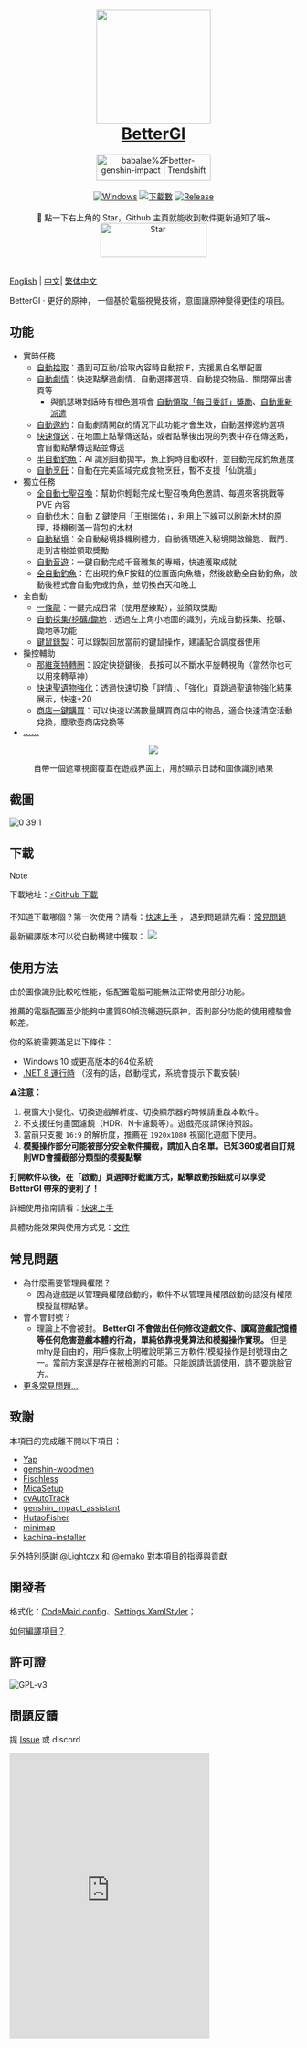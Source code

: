 ﻿<div align="center">
  <h1 align="center">
    <a href="https://bettergi.com/"><img src="https://img.alicdn.com/imgextra/i2/2042484851/O1CN014wn1rf1lhoFYjL0gA_!!2042484851.png" width="200"></a>
    <br/>
    <a href="https://bettergi.com/">BetterGI</a>
  </h1>
  <a href="https://trendshift.io/repositories/5269" target="_blank"><img src="https://trendshift.io/api/badge/repositories/5269" alt="babalae%2Fbetter-genshin-impact | Trendshift" style="width: 200px; height: 46px;" width="250" height="46"/></a>
</div>

<br/>

<div align="center">
  <a href="https://dotnet.microsoft.com/zh-cn/download/dotnet/latest/runtime"><img alt="Windows" src="https://img.shields.io/badge/platform-Windows-blue?logo=windowsxp&style=flat-square&color=1E9BFA" /></a>
  <a href="https://github.com/babalae/better-genshin-impact/releases"><img alt="下載數" src="https://img.shields.io/github/downloads/babalae/better-genshin-impact/total?logo=github&style=flat-square&color=1E9BFA"></a>
  <a href="https://github.com/babalae/better-genshin-impact/releases"><img alt="Release" src="https://img.shields.io/github/v/release/babalae/better-genshin-impact?logo=visualstudio&style=flat-square&color=1E9BFA"></a>
</div>

<br/>


<div align="center">
🌟 點一下右上角的 Star，Github 主頁就能收到軟件更新通知了哦~
</div>

<div align="center">
    <img src="https://img.alicdn.com/imgextra/i1/2042484851/O1CN01OL1E1v1lhoM7Wdmup_!!2042484851.gif" alt="Star" width="186" height="60">
  </a>
</div>

<br/>  

[English](./readmedocs/readme_en.md) | [中文](../README.md)| [繁体中文](../readmedocs/readme_tcn.md)

BetterGI · 更好的原神， 一個基於電腦視覺技術，意圖讓原神變得更佳的項目。

## 功能
* 實時任務
    * [自動拾取](https://bettergi.com/feats/timer/pick.html)：遇到可互動/拾取內容時自動按 <kbd>F</kbd>，支援黑白名單配置
    * [自動劇情](https://bettergi.com/feats/timer/skip.html)：快速點擊過劇情、自動選擇選項、自動提交物品、關閉彈出書頁等
        * 與凱瑟琳對話時有橙色選項會 [自動領取「每日委託」獎勵](https://bettergi.com/feats/timer/skip.html#%E8%87%AA%E5%8A%A8%E9%A2%86%E5%8F%96%E3%80%8E%E6%AF%8F%E6%97%A5%E5%A7%94%E6%89%98%E3%80%8F%E5%A5%96%E5%8A%B1)、[自動重新派遣](https://bettergi.com/feats/timer/skip.html#%E8%87%AA%E5%8A%A8%E9%87%8D%E6%96%B0%E6%B4%BE%E9%81%A3)
    * [自動邀約](https://bettergi.com/feats/timer/skip.html#%E8%87%AA%E5%8A%A8%E9%82%80%E7%B4%84)：自動劇情開啟的情況下此功能才會生效，自動選擇邀約選項
    * [快速傳送](https://bettergi.com/feats/timer/tp.html)：在地圖上點擊傳送點，或者點擊後出現的列表中存在傳送點，會自動點擊傳送點並傳送
    * [半自動釣魚](https://bettergi.com/feats/timer/fish.html)：AI 識別自動拋竿，魚上鉤時自動收杆，並自動完成釣魚進度
    * [自動烹飪](https://bettergi.com/feats/timer/cook.html)：自動在完美區域完成食物烹飪，暫不支援「仙跳牆」
* 獨立任務
    * [全自動七聖召喚](https://bettergi.com/feats/task/tcg.html)：幫助你輕鬆完成七聖召喚角色邀請、每週來客挑戰等 PVE 內容
    * [自動伐木](https://bettergi.com/feats/task/felling.html)：自動 <kbd>Z</kbd> 鍵使用「王樹瑞佑」，利用上下線可以刷新木材的原理，掛機刷滿一背包的木材
    * [自動秘境](https://bettergi.com/feats/task/domain.html)：全自動秘境掛機刷體力，自動循環進入秘境開啟鑰匙、戰鬥、走到古樹並領取獎勵
    * [自動音遊](https://bettergi.com/feats/task/music.html)：一鍵自動完成千音雅集的專輯，快速獲取成就
    * [全自動釣魚](https://bettergi.com/feats/task/fish.html)：在出現釣魚F按鈕的位置面向魚塘，然後啟動全自動釣魚，啟動後程式會自動完成釣魚，並切換白天和晚上
* 全自動
    * [一條龍](https://github.com/babalae/better-genshin-impact/issues/846)：一鍵完成日常（使用歷練點），並領取獎勵
    * [自動採集/挖礦/鋤地](https://bettergi.com/feats/autos/pathing.html)：透過左上角小地圖的識別，完成自動採集、挖礦、鋤地等功能
    * [鍵鼠錄製](https://bettergi.com/feats/autos/kmscript.html)：可以錄製回放當前的鍵鼠操作，建議配合調度器使用
* 操控輔助
    * [那維萊特轉圈](https://bettergi.com/feats/macro/other.html#%E9%82%A3%E7%BB%B4%E8%8E%B1%E7%89%B9-%E8%BD%AC%E5%9C%88%E5%9C%88)：設定快捷鍵後，長按可以不斷水平旋轉視角（當然你也可以用來轉草神）
    * [快速聖遺物強化](https://bettergi.com/feats/macro/other.html#%E5%9C%A3%E9%81%97%E7%89%A9%E4%B8%80%E9%94%AE%E5%BC%BA%E5%8C%96)：透過快速切換「詳情」、「強化」頁跳過聖遺物強化結果展示，快速+20
    * [商店一鍵購買](https://bettergi.com/feats/macro/other.html#%E4%B8%80%E9%94%AE%E8%B3%BC%E8%B2%B7)：可以快速以滿數量購買商店中的物品，適合快速清空活動兌換，塵歌壺商店兌換等
* [**……**](https://bettergi.com/doc.html)

<div align="center">
  <img src="https://github.com/babalae/better-genshin-impact/assets/15783049/57ab7c3c-709a-4cf3-8f64-1c78764c364c"/>
  <p>自帶一個遮罩視窗覆蓋在遊戲界面上，用於顯示日誌和圖像識別結果</p>
</div>

## 截圖

![0 39 1](https://github.com/user-attachments/assets/8fb0bfd9-e0db-4289-800f-1bc2efb221aa)


## 下載

> [!NOTE]
> 下載地址：[⚡Github 下載](https://github.com/babalae/better-genshin-impact/releases)
>
> 不知道下載哪個？第一次使用？請看：[快速上手](https://bettergi.com/quickstart.html) ， 遇到問題請先看：[常見問題](https://bettergi.com/faq.html)

最新編譯版本可以從自動構建中獲取： [![](https://github.com/babalae/better-genshin-impact/actions/workflows/publish.yml/badge.svg)](https://github.com/babalae/better-genshin-impact/actions/workflows/publish.yml)

## 使用方法
由於圖像識別比較吃性能，低配置電腦可能無法正常使用部分功能。

推薦的電腦配置至少能夠中畫質60幀流暢遊玩原神，否則部分功能的使用體驗會較差。

你的系統需要滿足以下條件：
* Windows 10 或更高版本的64位系統
* [.NET 8 運行時](https://dotnet.microsoft.com/zh-cn/download/dotnet/latest/runtime) （沒有的話，啟動程式，系統會提示下載安裝）

**⚠️注意：**
1. 視窗大小變化、切換遊戲解析度、切換顯示器的時候請重啟本軟件。
2. 不支援任何畫面濾鏡（HDR、N卡濾鏡等）。遊戲亮度請保持預設。
3. 當前只支援 `16:9` 的解析度，推薦在 `1920x1080` 視窗化遊戲下使用。
4. **模擬操作部分可能被部分安全軟件攔截，請加入白名單。已知360或者自訂規則WD會攔截部分類型的模擬點擊**

**打開軟件以後，在「啟動」頁選擇好截圖方式，點擊啟動按鈕就可以享受 BetterGI 帶來的便利了！**

詳細使用指南請看：[快速上手](https://bettergi.com/quickstart.html)

具體功能效果與使用方式見：[文件](https://bettergi.com/doc.html)

## 常見問題
* 為什麼需要管理員權限？
    * 因為遊戲是以管理員權限啟動的，軟件不以管理員權限啟動的話沒有權限模擬鼠標點擊。
* 會不會封號？
    * 理論上不會被封。 **BetterGI 不會做出任何修改遊戲文件、讀寫遊戲記憶體等任何危害遊戲本體的行為，單純依靠視覺算法和模擬操作實現。** 但是mhy是自由的，用戶條款上明確說明第三方軟件/模擬操作是封號理由之一。當前方案還是存在被檢測的可能。只能說請低調使用，請不要跳臉官方。
* [更多常見問題...](https://bettergi.com/faq.html)

## 致謝

本項目的完成離不開以下項目：
* [Yap](https://github.com/Alex-Beng/Yap)
* [genshin-woodmen](https://github.com/genshin-matrix/genshin-woodmen)
* [Fischless](https://github.com/genshin-matrix/Fischless)
* [MicaSetup](https://github.com/lemutec/MicaSetup)
* [cvAutoTrack](https://github.com/GengGode/cvAutoTrack)
* [genshin_impact_assistant](https://github.com/infstellar/genshin_impact_assistant)
* [HutaoFisher](https://github.com/myHuTao-qwq/HutaoFisher)
* [minimap](https://github.com/tignioj/minimap)
* [kachina-installer](https://github.com/YuehaiTeam/kachina-installer)

另外特別感謝 [@Lightczx](https://github.com/Lightczx) 和 [@emako](https://github.com/emako) 對本項目的指導與貢獻

## 開發者

格式化：[CodeMaid.config](CodeMaid.config)、[Settings.XamlStyler](Settings.XamlStyler)；<br>

[如何編譯項目？](BetterGenshinImpact/README.md)

## 許可證

![GPL-v3](https://www.gnu.org/graphics/gplv3-127x51.png)

## 問題反饋

提 [Issue](https://github.com/babalae/better-genshin-impact/issues) 或 discord  

<iframe src="https://discord.com/widget?id=1396326291837423777&theme=dark" width="350" height="500" allowtransparency="true" frameborder="0" sandbox="allow-popups allow-popups-to-escape-sandbox allow-same-origin allow-scripts"></iframe>